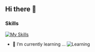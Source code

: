 ## Hi there 👋

### Skills  
[![My Skills](https://skillicons.dev/icons?i=python,java,html,css,js)](https://skillicons.dev)

- 🌱 I’m currently learning ...
  ![Learning](https://skillicons.dev/icons?i=js,ts)

<!--
**bsakshat/bsakshat** is a ✨ _special_ ✨ repository because its `README.md` (this file) appears on your GitHub profile.

Here are some ideas to get you started:

- 🔭 I’m currently working on ...
- 👯 I’m looking to collaborate on ...
- 🤔 I’m looking for help with ...
- 💬 Ask me about ...
- 📫 How to reach me: ...
- 😄 Pronouns: ...
- ⚡ Fun fact: ...
-->
